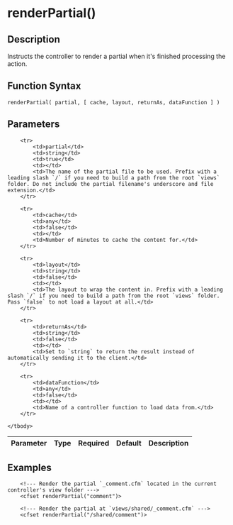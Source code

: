 # renderPartial()

## Description
Instructs the controller to render a partial when it's finished processing the action.

## Function Syntax
	renderPartial( partial, [ cache, layout, returnAs, dataFunction ] )


## Parameters
<table>
	<thead>
		<tr>
			<th>Parameter</th>
			<th>Type</th>
			<th>Required</th>
			<th>Default</th>
			<th>Description</th>
		</tr>
	</thead>
	<tbody>
		
		<tr>
			<td>partial</td>
			<td>string</td>
			<td>true</td>
			<td></td>
			<td>The name of the partial file to be used. Prefix with a leading slash `/` if you need to build a path from the root `views` folder. Do not include the partial filename's underscore and file extension.</td>
		</tr>
		
		<tr>
			<td>cache</td>
			<td>any</td>
			<td>false</td>
			<td></td>
			<td>Number of minutes to cache the content for.</td>
		</tr>
		
		<tr>
			<td>layout</td>
			<td>string</td>
			<td>false</td>
			<td></td>
			<td>The layout to wrap the content in. Prefix with a leading slash `/` if you need to build a path from the root `views` folder. Pass `false` to not load a layout at all.</td>
		</tr>
		
		<tr>
			<td>returnAs</td>
			<td>string</td>
			<td>false</td>
			<td></td>
			<td>Set to `string` to return the result instead of automatically sending it to the client.</td>
		</tr>
		
		<tr>
			<td>dataFunction</td>
			<td>any</td>
			<td>false</td>
			<td></td>
			<td>Name of a controller function to load data from.</td>
		</tr>
		
	</tbody>
</table>


## Examples
	
		<!--- Render the partial `_comment.cfm` located in the current controller's view folder --->
		<cfset renderPartial("comment")>
		
		<!--- Render the partial at `views/shared/_comment.cfm` --->
		<cfset renderPartial("/shared/comment")>
